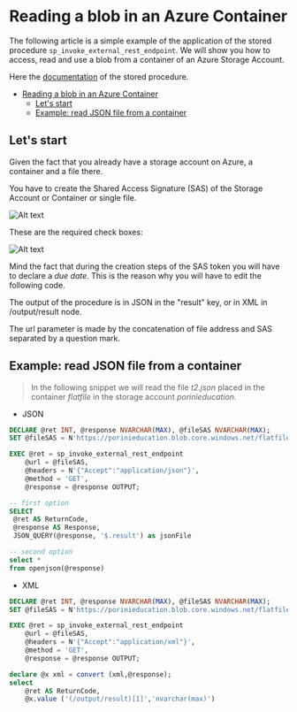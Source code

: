 # Reading a blob in an Azure Container

The following article is a simple example of the application of the stored procedure `sp_invoke_external_rest_endpoint`. We will show you how to access, read and use a blob from a container of an Azure Storage Account.

Here the [documentation](<https://learn.microsoft.com/en-us/sql/relational-databases/system-stored-procedures/sp-invoke-external-rest-endpoint-transact-sql?view=azuresqldb-current&tabs=request-headers>) of the stored procedure.

- [Reading a blob in an Azure Container](#reading-a-blob-in-an-azure-container)
  - [Let's start](#lets-start)
  - [Example: read JSON file from a container](#example-read-json-file-from-a-container)


## Let's start

Given the fact that you already have a storage account on Azure, a container and a file there.

You have to create the Shared Access Signature (SAS) of the Storage Account or Container or single file.

![Alt text](../Asset/SASToken.png)

These are the required check boxes:

![Alt text](../Asset/BlobPermission.png)

Mind the fact that during the creation steps of the SAS token you will have to declare a *due date*. This is the reason why you will have to edit the following code.

The output of the procedure is in JSON in the "result" key, or in XML in /output/result node.

The url parameter is made by the concatenation of file address and SAS separated by a question mark.

## Example: read JSON file from a container

> In the following snippet we will read the file *t2.json* placed in the container *flatfile* in the storage account *porinieducation*.

- JSON

```SQL
DECLARE @ret INT, @response NVARCHAR(MAX), @fileSAS NVARCHAR(MAX);
SET @fileSAS = N'https://porinieducation.blob.core.windows.net/flatfile/t2.json?sp=r&st=2023-09-05T15:44:32Z&se=2023-09-05T23:44:32Z&spr=https&sv=2022-11-02&sr=c&sig=6ZmKqy7u4hBo8l3T8DwH%2Bxhp9fIV1pPNl6ajW%2Bt39S4%3D'

EXEC @ret = sp_invoke_external_rest_endpoint
    @url = @fileSAS,
    @headers = N'{"Accept":"application/json"}',
    @method = 'GET',
    @response = @response OUTPUT;

-- first option
SELECT 
 @ret AS ReturnCode, 
 @response AS Response,
 JSON_QUERY(@response, '$.result') as jsonFile

-- second option
select *
from openjson(@response)
```

- XML

```SQL
DECLARE @ret INT, @response NVARCHAR(MAX), @fileSAS NVARCHAR(MAX);
SET @fileSAS = N'https://porinieducation.blob.core.windows.net/flatfile/t2.json?sp=r&st=2023-09-05T15:44:32Z&se=2023-09-05T23:44:32Z&spr=https&sv=2022-11-02&sr=c&sig=6ZmKqy7u4hBo8l3T8DwH%2Bxhp9fIV1pPNl6ajW%2Bt39S4%3D'

EXEC @ret = sp_invoke_external_rest_endpoint
    @url = @fileSAS,
    @headers = N'{"Accept":"application/xml"}',
    @method = 'GET',
    @response = @response OUTPUT;

declare @x xml = convert (xml,@response);
select 
    @ret AS ReturnCode,
    @x.value ('(/output/result)[1]','nvarchar(max)')
```
